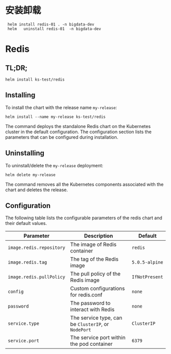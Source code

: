 # 安装卸载
```shell
 helm install redis-01 . -n bigdata-dev  
 helm   uninstall redis-01  -n bigdata-dev  
```
# Redis

## TL;DR;

```console
helm install ks-test/redis
```

## Installing

To install the chart with the release name `my-release`:

```console
helm install --name my-release ks-test/redis
```

The command deploys the standalone Redis chart on the Kubernetes cluster in the default configuration. The configuration section lists the parameters that can be configured during installation.

## Uninstalling

To uninstall/delete the `my-release` deployment:

```console
helm delete my-release
```

The command removes all the Kubernetes components associated with the chart and deletes the release.

## Configuration

The following table lists the configurable parameters of the redis chart and their default values.

Parameter | Description | Default
--- | --- | ---
`image.redis.repository` | The image of Redis container | `redis`
`image.redis.tag` | The tag of the Redis image | `5.0.5-alpine`
`image.redis.pullPolicy` | The pull policy of the Redis image | `IfNotPresent`
`config` | Custom configurations for redis.conf | `none`
`password` | The password to interact with Redis | `none`
`service.type` | The service type, can be `ClusterIP`, or `NodePort` | `ClusterIP`
`service.port` | The service port within the pod container | `6379`

